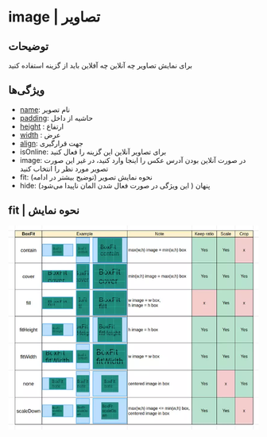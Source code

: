 # image | تصاویر

## توضیحات

برای نمایش تصاویر چه آنلاین چه آفلاین باید از گزینه استفاده کنید

## ویژگی‌ها

- [name](/fa/properties/name.md): نام تصویر
- [padding](/fa/properties/padding.md): حاشیه از داخل
- [height](/fa/properties/height.md) : ارتفاع
- [width](/fa/properties/width.md) : عرض
- [align](/fa/properties/align.md): جهت قرارگیری
- isOnline: برای تصاویر آنلاین این گزینه را فعال کنید
- image: در صورت آنلاین بودن آدرس عکس را اینجا وارد کنید، در غیر این صورت تصویر مورد نظر را انتخاب کنید
- fit: نحوه نمایش تصویر (توضیح بیشتر در ادامه)
- hide: پنهان ( این ویژگی در صورت فعال شدن المان ناپیدا می‌شود)

## fit | نحوه نمایش

![alt text](/assets/images/properties/imagefit.png)